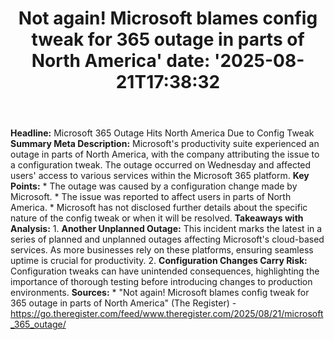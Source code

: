 ﻿---
title: "Not again! Microsoft blames config tweak for 365 outage in parts of North America'
date: '2025-08-21T17:38:32"
category: "Markets"
summary: ""
slug: "not again microsoft blames config tweak for 365 outage in pa"
source_urls:
  - "https://go.theregister.com/feed/www.theregister.com/2025/08/21/microsoft_365_outage/"
seo:
  title: "Not again! Microsoft blames config tweak for 365 outage in parts of North America | Hash n Hedge'
  description: '"
  keywords: ["news", "markets", "brief"]
---
**Headline:** Microsoft 365 Outage Hits North America Due to Config Tweak  **Summary Meta Description:** Microsoft's productivity suite experienced an outage in parts of North America, with the company attributing the issue to a configuration tweak. The outage occurred on Wednesday and affected users' access to various services within the Microsoft 365 platform.  **Key Points:**  * The outage was caused by a configuration change made by Microsoft. * The issue was reported to affect users in parts of North America. * Microsoft has not disclosed further details about the specific nature of the config tweak or when it will be resolved.  **Takeaways with Analysis:**  1. **Another Unplanned Outage:** This incident marks the latest in a series of planned and unplanned outages affecting Microsoft's cloud-based services. As more businesses rely on these platforms, ensuring seamless uptime is crucial for productivity. 2. **Configuration Changes Carry Risk:** Configuration tweaks can have unintended consequences, highlighting the importance of thorough testing before introducing changes to production environments.  **Sources:**  * "Not again! Microsoft blames config tweak for 365 outage in parts of North America" (The Register) - https://go.theregister.com/feed/www.theregister.com/2025/08/21/microsoft_365_outage/ 
